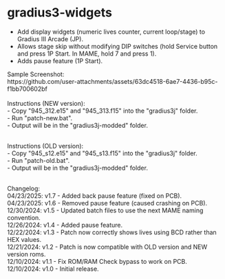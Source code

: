 # gradius3-widgets
- Add display widgets (numeric lives counter, current loop/stage) to Gradius III Arcade (JP).<br />
- Allows stage skip without modifying DIP switches (hold Service button and press 1P Start.  In MAME, hold 7 and press 1).<br />
- Adds pause feature (1P Start).<br />
<p>
Sample Screenshot:<br />
https://github.com/user-attachments/assets/63dc4518-6ae7-4436-b95c-f1bb700602bf<br />
<br />
Instructions (NEW version):<br />
- Copy "945_312.e15" and "945_313.f15" into the "gradius3j" folder.<br />
- Run "patch-new.bat".<br />
- Output will be in the "gradius3j-modded" folder.<br />
<br />
</p>
<p>
Instructions (OLD version):<br />
- Copy "945_s12.e15" and "945_s13.f15" into the "gradius3j" folder.<br />
- Run "patch-old.bat".<br />
- Output will be in the "gradius3j-modded" folder.<br />
<br />
</p>
<p>
Changelog:<br />
04/23/2025: v1.7 - Added back pause feature (fixed on PCB).<br />
04/23/2025: v1.6 - Removed pause feature (caused crashing on PCB).<br />
12/30/2024: v1.5 - Updated batch files to use the next MAME naming convention.<br />  
12/26/2024: v1.4 - Added pause feature.<br />  
12/22/2024: v1.3 - Patch now correctly shows lives using BCD rather than HEX values.<br />
12/21/2024: v1.2 - Patch is now compatible with OLD version and NEW version roms.<br />
12/10/2024: v1.1 - Fix ROM/RAM Check bypass to work on PCB.<br />
12/10/2024: v1.0 - Initial release.<br />
</p>
